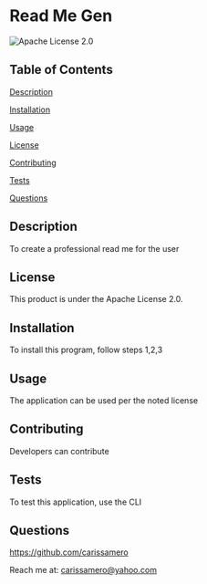 # Read Me Gen

![Apache License 2.0](https://img.shields.io/badge/license-Apache%20License%202.0-blue.svg)

## Table of Contents

[Description](#description)

[Installation](#installation)

[Usage](#usage)

[License](#license)

[Contributing](#contributing)

[Tests](#tests)

[Questions](#questions)

## Description

To create a professional read me for the user

## License

This product is under the Apache License 2.0.

## Installation

To install this program, follow steps 1,2,3

## Usage

The application can be used per the noted license

## Contributing

Developers can contribute

## Tests

To test this application, use the CLI

## Questions

https://github.com/carissamero

Reach me at: carissamero@yahoo.com
